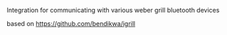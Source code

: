 Integration for communicating with various weber grill bluetooth devices

based on https://github.com/bendikwa/igrill